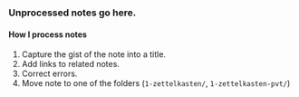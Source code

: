 ### Unprocessed notes go here. 

#### How I process notes

1. Capture the gist of the note into a title.
2. Add links to related notes.
3. Correct errors.
4. Move note to one of the folders (`1-zettelkasten/`, `1-zettelkasten-pvt/`)
